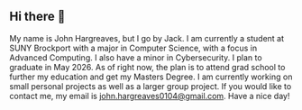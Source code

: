 ## Hi there 👋
My name is John Hargreaves, but I go by Jack. I am currently a student at SUNY Brockport with a major in Computer Science, with a focus in Advanced Computing. I also have a minor in Cybersecurity. I plan to graduate in May 2026. As of right now, the plan is to attend grad school to further my education and get my Masters Degree. I am currently working on small personal projects as well as a larger group project. If you would like to contact me, my email is john.hargreaves0104@gmail.com. Have a nice day!
<!--
**Jack-Hargreaves0104/Jack-Hargreaves0104** is a ✨ _special_ ✨ repository because its `README.md` (this file) appears on your GitHub profile.

Here are some ideas to get you started:

- 🔭 I’m currently working on ...
- 🌱 I’m currently learning ...
- 👯 I’m looking to collaborate on ...
- 🤔 I’m looking for help with ...
- 💬 Ask me about ...
- 📫 How to reach me: ...
- 😄 Pronouns: ...
- ⚡ Fun fact: ...
-->
